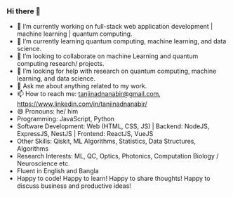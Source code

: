 ### Hi there 👋

<!--
**tanjinadnanabir/tanjinadnanabir** is a ✨ _special_ ✨ repository because its `README.md` (this file) appears on your GitHub profile.

Here are some ideas to get you started: -->

- 🔭 I’m currently working on full-stack web application development | machine learning | quantum computing.
- 🌱 I’m currently learning quantum computing, machine learning, and data science.
- 👯 I’m looking to collaborate on machine Learning and quantum computing research/ projects.
- 🤔 I’m looking for help with research on quantum computing, machine learning, and data science.
- 💬 Ask me about anything related to my work.
- 📫 How to reach me: tanjinadnanabir@gmail.com, https://www.linkedin.com/in/tanjinadnanabir/
- 😄 Pronouns: he/ him
- Programming: JavaScript, Python
- Software Development: Web (HTML, CSS, JS) | Backend:  NodeJS, ExpressJS, NestJS | Frontend: ReactJS, VueJS
- Other Skills: Qiskit, ML Algorithms, Statistics, Data Structures, Algorithms
- Research Interests: ML, QC, Optics, Photonics, Computation Biology / Neuroscience etc.
- Fluent in English and Bangla
- Happy to code! Happy to learn! Happy to share thoughts! Happy to discuss business and productive ideas!
<!-- - ⚡ Fun fact: ... -->


